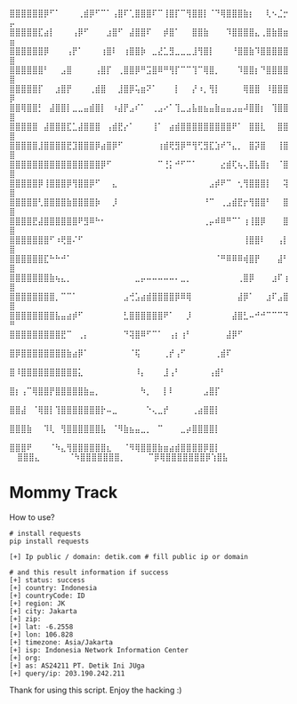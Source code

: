 ⣿⣿⣿⣿⣿⣿⡿⠋⠁⠀⠀⠀⢀⣾⡿⠋⠉⠁⢠⣿⠏⢁⣿⣿⣿⠏⠉⢸⣿⡏⠉⢻⣿⣿⡇⠈⠙⢿⣿⣿⣿⣷⡆⠀⠀⢇⠢⣈⡒⡤
⣿⣿⣿⣿⣿⣏⣴⡇⠀⠀⠀⢠⡿⠋⠀⠀⠀⣰⣿⠋⠀⣼⣿⣿⠏⠀⠀⡾⣿⠁⠀⠀⣿⣿⣷⠀⠀⠀⠹⣿⣿⣿⣿⣄⢀⣿⣷⣿⣶⣶
⣿⣿⣿⣿⣿⣿⡿⠀⠀⠀⢠⡟⠁⠀⠀⠀⢰⣿⠇⠀⢰⣿⣿⡷⠀⣀⣜⣁⣻⣀⣀⣀⣸⢻⣿⡇⠀⠀⠀⠘⣿⣿⣷⠹⣿⣿⣿⣿⣿⣿
⣿⣿⣿⣿⣿⣿⠃⠀⠀⣠⣿⠀⠀⠀⠀⢠⣿⡏⠀⢀⣿⣿⡿⠛⣩⣿⠿⠛⢻⡏⠉⠉⢹⠉⢿⣿⡀⠀⠀⠀⠹⣿⣿⡆⠙⣿⣿⣿⣿⣿
⣿⣿⣿⣿⣿⡏⠀⠀⣰⣿⡟⠀⠀⠀⢀⣾⣿⠀⠀⣸⣿⡿⢥⣶⠝⠁⠀⠀⠀⡇⠀⠀⡜⠰⡀⢻⡇⠀⠀⠀⠀⢿⣿⣿⠀⠸⣿⣿⣿⡿
⣿⣿⢿⣿⣿⡃⠀⣼⣿⣿⡇⣀⣀⣤⣾⣿⡇⠀⠰⣼⡟⣠⠎⠁⠀⢀⣠⠔⠁⢹⣀⣠⣧⣶⣦⣤⣷⣤⣤⣠⣤⠼⣿⣿⡆⠀⢹⣿⣿⣿
⣿⣿⣿⣿⣿⠀⣼⣿⣿⣿⣏⣁⣼⣿⣿⣿⠀⢠⣾⣟⡔⠁⠀⠀⠀⢸⠁⠀⣴⣾⣿⣿⣿⣿⣿⣿⣿⣿⣿⠟⠁⠀⣿⣿⣇⠀⠀⣿⣿⣿
⣿⣿⣿⣿⣿⣸⣿⣿⣿⣿⣟⣹⣿⣿⣿⡿⣴⣿⡿⠋⠀⠀⠀⠀⠀⠀⢰⣾⢟⣻⡿⠛⢻⢋⣻⣏⣱⠞⠙⣄⡀⠀⣿⡽⣿⠀⠀⢸⣿⣿
⣿⣿⣿⣿⣿⣿⣿⣿⣿⣿⣿⣿⣿⣿⣿⣿⡿⠋⠀⠀⠀⠀⠀⠀⠀⠀⠉⢘⡅⠚⠋⠉⠁⠀⠀⠀⠀⣔⣾⢏⢦⢄⣿⣧⣿⡆⠀⠈⣿⣿
⣿⣿⣿⣿⣿⡿⢸⣿⣿⣿⡿⢻⣿⣿⡿⠋⠀⠀⣄⠀⠀⠀⠀⠀⠀⠀⠀⠀⠀⠀⠀⠀⠀⠀⠀⣠⡾⠟⠉⠀⢂⢻⣿⣿⣿⡇⠀⠀⢽⣿
⣿⣿⣿⣿⣿⢃⣿⣿⣿⣿⣷⣿⣿⣿⣿⡷⠀⠀⡸⠀⠀⠀⠀⠀⠀⠀⠀⠀⠀⠀⠀⠀⠀⠀⠘⠉⠀⢀⣠⣾⣟⡖⢻⣿⣿⠃⠀⠀⣿⣿
⣿⣿⣿⣿⣟⣼⣿⣿⣿⣿⣿⣿⠟⣻⠿⠓⠂⠀⠀⠀⠀⠀⠀⠀⠀⠀⠀⠀⠀⠀⠀⠀⠀⠀⢀⡤⠾⠿⠛⠉⠁⢰⢸⣿⡿⠀⠀⠀⣿⣿
⣿⣿⣿⣿⣿⣿⣿⠋⠰⢟⣿⠌⠋⠀⠀⠀⠀⠀⠀⠀⠀⠀⠀⠀⠀⠀⠀⠀⠀⠀⠀⠀⠀⠀⠀⠀⠀⠀⠀⠀⠀⢸⣿⣿⠇⠀⠀⢠⡇⣿
⣿⣿⣿⣿⣿⣿⣏⠓⠓⠚⠁⠀⠀⠀⠀⠀⠀⠀⠀⠀⠀⠀⠀⠀⠀⠀⠀⠀⠀⠀⠀⠀⠀⠀⠀⠀⠈⠛⠿⠿⠿⢾⣿⡟⠀⠀⠀⣼⠃⣿
⣿⣿⣿⣿⣿⣿⣿⣷⢦⣄⡀⠀⠀⠀⠀⠀⠀⠀⠀⠀⠀⠀⣀⡤⠤⠤⠤⠤⠤⠄⣀⡀⠀⠀⠀⠀⠀⠀⠀⠀⢀⣿⡿⠀⠀⠀⣰⠏⢰⣿
⣿⣿⣿⣿⣿⣿⣿⣿⡀⠉⠉⠁⠀⠀⠀⠀⠀⠀⠀⠀⣠⢚⣡⣴⣾⣿⣿⣿⣿⡿⠿⢿⠀⠀⠀⠀⠀⠀⠀⠀⣼⡿⠁⠀⠀⣰⠏⣠⣿⣿
⣿⣿⣿⣿⣿⣿⣿⣿⣧⣤⣴⡾⠋⠀⠀⠀⠀⠀⠀⠀⣃⣿⣿⣿⣿⣿⣿⠟⠁⠀⠀⡸⠀⠀⠀⠀⠀⠀⠀⣼⣿⣃⠤⠚⠚⠉⠉⠉⠙⠛
⣿⣿⣿⣿⣿⣿⣿⣿⣿⣟⠉⠀⢀⡄⠀⠀⠀⠀⠀⠀⠙⢽⣿⠿⠋⠉⠁⠀⢠⡆⢰⠃⠀⠀⠀⠀⠀⠀⣼⡿⠋⠀⠀⠀⠀⠀⠀⠀⠀⠀
⣿⡿⣿⣿⣿⣿⣿⣿⣿⣿⣷⣴⡿⠁⠀⠀⠀⠀⠀⠀⠀⠈⢯⠀⠀⠀⠀⢀⡞⢠⠋⠀⠀⠀⠀⠀⢀⣾⠏⠀⠀⠀⠀⠀⠀⠀⠀⠀⠀⠀
⣿⠸⣿⣿⣿⣿⣿⣿⣿⣿⣿⣿⣅⠀⠀⠀⠀⠀⠀⠀⠀⠀⠸⡄⠀⠀⠀⣸⢠⠃⠀⠀⠀⠀⠀⢠⣾⠃⠀⠀⠀⠀⠀⠀⠀⠀⠀⠀⠀⠀
⣿⡆⢠⠉⢿⣿⣿⡟⣿⣿⣿⣿⣿⣷⣤⡀⠀⠀⠀⠀⠀⠀⠀⠳⡀⠀⠀⡇⠇⠀⠀⠀⠀⠀⣠⣿⡏⠀⠀⠀⠀⠀⠀⠀⠀⠀⠀⠀⠀⠀
⣿⣿⣼⠀⠈⢿⣿⡇⢹⣿⣿⣿⣿⣿⣿⣿⡗⠤⣀⠀⠀⠀⠀⠀⠑⢄⣀⡞⠀⠀⠀⠀⢀⣴⣿⣿⡇⠀⠀⠀⠀⠀⠀⠀⠀⠀⠀⠀⠀⠀
⣿⣿⣿⣷⠀⠀⠹⢇⠀⢻⣿⣿⣿⣿⣿⣿⣧⠀⠈⠻⣷⣦⣤⣀⡀⠀⠉⠀⠀⠀⣀⡴⣿⣿⣿⣿⡇⠀⠀⠀⠀⠀⠀⠀⠀⠀⠀⠀⠀⠀
⣿⣿⣿⠟⠀⠀⠀⠈⠳⣄⢻⣿⣿⣿⣿⣿⣿⣆⠀⠀⠈⠻⢿⣿⣿⣿⣷⣶⣴⣾⣿⣿⣿⣿⡿⣿⡇⠀⠀⠀⠀⠀⠀⠀⠀⠀⠀⠀⠀⠀
⣿⣿⣿⣄⠀⠀⠀⠀⠀⠈⠳⣿⣿⣿⣿⣿⣿⣿⡀⠀⠀⠀⠀⠉⡿⢿⣿⣿⣿⣿⣿⣿⣿⡿⢱⣿⣧⠀⠀⠀⠀⠀⠀

# Mommy Track
How to use?

```
# install requests
pip install requests
```

```
[+] Ip public / domain: detik.com # fill public ip or domain
```

```
# and this result information if success
[+] status: success
[+] country: Indonesia
[+] countryCode: ID
[+] region: JK
[+] city: Jakarta
[+] zip:
[+] lat: -6.2558
[+] lon: 106.828
[+] timezone: Asia/Jakarta
[+] isp: Indonesia Network Information Center
[+] org:
[+] as: AS24211 PT. Detik Ini JUga
[+] query/ip: 203.190.242.211
```

Thank for using this script. Enjoy the hacking :)
